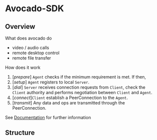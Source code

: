 # Avocado-SDK

## Overview

What does avocado do

- video / audio calls
- remote desktop control
- remote file transfer

How does it work

1. [*prepare*] `Agent` checks if the minimum requirement is met. If then,
2. [*setup*] `Agent` registers to local `Server`.
3. [*dial*] `Server` receives connection requests from `Client`, check the `Client` authority and performs negotiation between `Client` and `Agent`.
4. [*connect*]`Client` establish a PeerConnection to the `Agent`.
5. [*transmit*] Any data and ops are transmitted through the PeerConnection.

See [Documentation](/docs/README.md) for further information

## Structure
